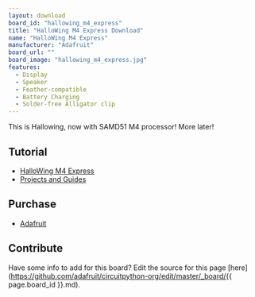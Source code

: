 ```yaml
---
layout: download
board_id: "hallowing_m4_express"
title: "HalloWing M4 Express Download"
name: "HalloWing M4 Express"
manufacturer: "Adafruit"
board_url: ""
board_image: "hallowing_m4_express.jpg"
features:
  - Display
  - Speaker
  - Feather-compatible
  - Battery Charging
  - Solder-free Alligator clip
---
```


This is Hallowing, now with SAMD51 M4 processor! More later!

## Tutorial

- [HalloWing M4 Express](https://learn.adafruit.com/adafruit-hallowing-m4)
- [Projects and Guides](https://learn.adafruit.com/search?q=Hallowing)

## Purchase
* [Adafruit](https://www.adafruit.com/)

## Contribute

Have some info to add for this board? Edit the source for this page [here](https://github.com/adafruit/circuitpython-org/edit/master/_board/{{ page.board_id }}.md).
